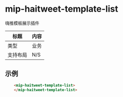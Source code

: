 
# mip-haitweet-template-list 

嗨推模板展示插件

标题|内容
----|----
类型|业务
支持布局|N/S

## 示例

``` html
    <mip-haitweet-template-list>
    </mip-haitweet-template-list>
```